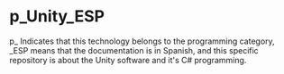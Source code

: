 # p_Unity_ESP
p_ Indicates that this technology belongs to the programming category, _ESP means that the documentation is in Spanish, and this specific repository is about the Unity software and it's C# programming.
